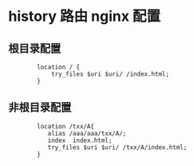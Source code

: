 # history 路由 nginx 配置

## 根目录配置

```nginx
        location / {
            try_files $uri $uri/ /index.html;
        }
```

## 非根目录配置

```nginx
        location /txx/A{
           alias /aaa/aaa/txx/A/;
           index  index.html;
           try_files $uri $uri/ /txx/A/index.html;
        }

```

